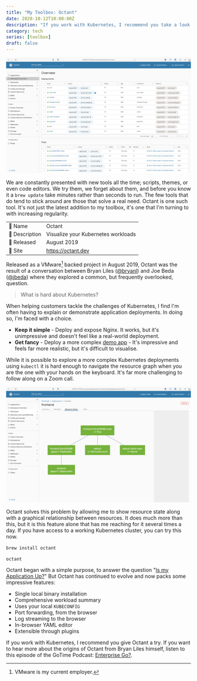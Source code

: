 ```yaml
---
title: "My Toolbox: Octant"
date: 2020-10-12T10:00:00Z
description: "If you work with Kubernetes, I recommend you take a look at Octant, a VMware backed tool that allows you to visualise and work with deployments on top of Kubernetes."
category: tech
series: [toolbox]
draft: false
---
```


![octant](octant_overview.png)

We are constantly presented with new tools all the time; scripts, themes, or even code editors. We try them, we forget about them, and before you know it a `brew update` take minutes rather than seconds to run. The few tools that do tend to stick around are those that solve a real need. Octant is one such tool. It's not just the latest addition to my toolbox, it's one that I'm turning to with increasing regularity.

<table>
    <tr>
        <td>🔧 Name</td><td>Octant</td>
    </tr>
    <tr>
        <td>📃 Description</td><td>Visualize your Kubernetes workloads</td>
    </tr>
    <tr>
        <td>📅 Released</td><td>August 2019</td>
    </tr>
    <tr>
        <td>🔗 Site</td><td><a href="https://octant.dev/">https://octant.dev</a></td>
    </tr>
</table>

Released as a VMware[^1] backed project in August 2019, Octant was the result of a conversation between Bryan Liles ([@bryanl](https://twitter.com/bryanl)) and Joe Beda ([@jbeda](https://twitter.com/jbeda)) where they explored a common, but frequently overlooked, question.

[^1]: VMware is my current employer.

> What is hard about Kubernetes?

When helping customers tackle the challenges of Kubernetes, I find I'm often having to explain or demonstrate application deployments. In doing so, I'm faced with a choice.

* **Keep it simple** - Deploy and expose Nginx. It works, but it's unimpressive and doesn't feel like a real-world deployment.
* **Get fancy** - Deploy a more complex [demo app](https://www.virtuallyghetto.com/2020/06/interesting-kubernetes-application-demos.html) - It's impressive and feels far more realistic, but it's difficult to visualise.

While it is possible to explore a more complex Kubernetes deployments using `kubectl` it is hard enough to navigate the resource graph when you are the one with your hands on the keyboard. It's far more challenging to follow along on a Zoom call.

![octant](octant_deployment.png)

Octant solves this problem by allowing me to show resource state along with a graphical relationship between resources. It does much more than this, but it is this feature alone that has me reaching for it several times a day. If you have access to a working Kubernetes cluster, you can try this now.

```plain
brew install octant
```

```plain
octant
```

Octant began with a simple purpose, to answer the question "[Is my Application Up?](https://twitter.com/bryanl/status/1159088266966163456?s=20)" But Octant has continued to evolve and now packs some impressive features:

* Single local binary installation
* Comprehensive workload summary
* Uses your local `KUBECONFIG`
* Port forwarding, from the browser
* Log streaming to the browser
* In-browser YAML editor
* Extensible through plugins

If you work with Kubernetes, I recommend you give Octant a try. If you want to hear more about the origins of Octant from Bryan Liles himself, listen to this episode of the GoTime Podcast: [Enterprise Go?](https://changelog.com/gotime/124).
